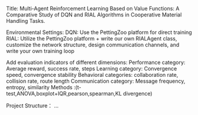 Title: Multi-Agent Reinforcement Learning Based on Value Functions: A Comparative Study of DQN and RIAL Algorithms in Cooperative Material Handling Tasks.

Environmental Settings:
DQN: Use the PettingZoo platform for direct training
RIAL: Utilize the PettingZoo platform + write our own RIALAgent class, customize the network structure, design communication channels, and write your own training loop

Add evaluation indicators of different dimensions:
Performance category: Average reward, success rate, steps
Learning category: Convergence speed, convergence stability
Behavioral categories: collaboration rate, collision rate, route length
Communication category: Message frequency, entropy, similarity
Methods :(t-test,ANOVA,boxplot+IQR,pearson,spearman,KL divergence)


Project Structure：
...
